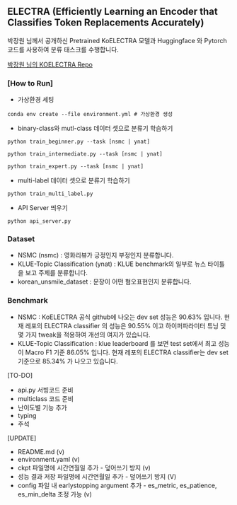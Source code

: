 ## ELECTRA (Efficiently Learning an Encoder that Classifies Token Replacements Accurately)
  
박장원 님께서 공개하신 Pretrained KoELECTRA 모델과 Huggingface 와 Pytorch 코드를 사용하여 분류 태스크를 수행합니다.  
  
[박장원 님의 KOELECTRA Repo](https://github.com/monologg/KoELECTRA)



### [How to Run]
- 가상환경 세팅
```
conda env create --file environment.yml # 가상환경 생성 
```

- binary-class와 mutl-class 데이터 셋으로 분류기 학습하기
```
python train_beginner.py --task [nsmc | ynat]
```
```
python train_intermediate.py --task [nsmc | ynat]
```
```
python train_expert.py --task [nsmc | ynat]
```
  
- multi-label 데이터 셋으로 분류기 학습하기
```
python train_multi_label.py
```

- API Server 띄우기
```
python api_server.py
```

### Dataset
- NSMC (nsmc) : 영화리뷰가 긍정인지 부정인지 분류합니다.
- KLUE-Topic Classification (ynat) : KLUE benchmark의 일부로 뉴스 타이틀을 보고 주제를 분류합니다.
- korean_unsmile_dataset : 문장이 어떤 혐오표현인지 분류합니다.

### Benchmark
- NSMC : KoELECTRA 공식 github에 나오는 dev set 성능은 90.63% 입니다. 현재 레포의 ELECTRA classifier 의 성능은 90.55% 이고 하이퍼파라미터 튜닝 및 몇 가지 tweak을 적용하여 개선의 여지가 있습니다.
- KLUE-Topic Classification : klue leaderboard 를 보면 test set에서 최고 성능이 Macro F1 기준 86.05% 입니다. 현재 레포의 ELECTRA classifier는 dev set 기준으로 85.34% 가 나오고 있습니다.


[TO-DO]
- api.py 서빙코드 준비
- multiclass 코드 준비
- 난이도별 기능 추가
- typing
- 주석

[UPDATE]
- README.md (v)
- environment.yaml (v)
- ckpt 파일명에 시간연월일 추가 - 덮어쓰기 방지 (v)
- 성능 결과 저장 파일명에 시간연월일 추가 - 덮어쓰기 방지 (V)
- config 파일 내 earlystopping argument 추가 - es_metric, es_patience, es_min_delta 조정 가능 (v)

